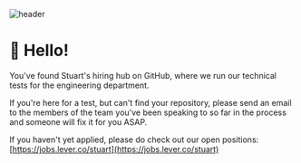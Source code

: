 ![header](https://techcrunch.com/wp-content/uploads/2015/11/image_tech.jpg)

# 👋 Hello!

You've found Stuart's hiring hub on GitHub, where we run our technical tests for the engineering department.

If you're here for a test, but can't find your repository, please send an email to the members of the team you've been speaking to so far in the process and someone will fix it for you ASAP.

If you haven't yet applied, please do check out our open positions: [https://jobs.lever.co/stuart](https://jobs.lever.co/stuart)
